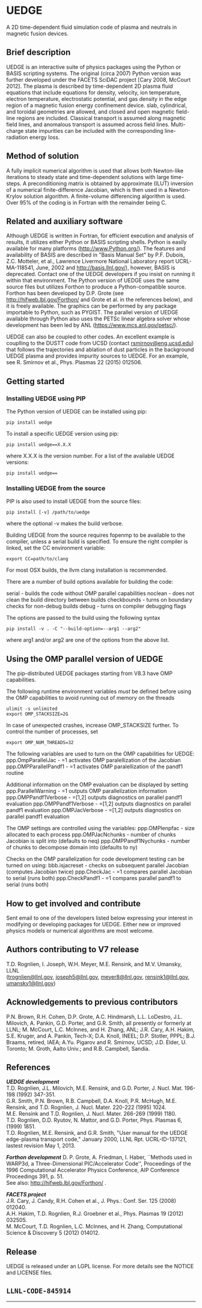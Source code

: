 # UEDGE
A 2D time-dependent fluid simulation code of plasma and neutrals in magnetic fusion devices.
## Brief description 
UEDGE is an interactive suite of physics packages using the Python or BASIS scripting systems. 
The original (circa 2007) Python version was further developed under the FACETS SciDAC project 
[Cary 2008, McCourt 2012]. The plasma is described by time-dependent 2D plasma fluid equations 
that include equations for density, velocity, ion temperature, electron temperature, electrostatic 
potential, and gas density in the edge region of a magnetic fusion energy confinement device. slab, 
cylindrical, and toroidal geometries are allowed, and closed and open magnetic field-line regions 
are included. Classical transport is assumed along magnetic field lines, and anomalous transport 
is assumed across field lines.  Multi-charge state impurities can be included with the corresponding 
line-radiation energy loss. 

## Method of solution
A fully implicit numerical algorithm is used that allows both Newton-like iterations to steady state 
and time-dependent solutions with large time-steps.  A preconditioning matrix is obtained by approximate 
(ILUT) inversion of a numerical finite-difference Jacobian, which is then used in a Newton-Krylov 
solution algorithm. A finite-volume differencing algorithm is used. Over 95% of the coding is in 
Fortran with the remainder being C.

## Related and auxiliary software

Although UEDGE is written in Fortran, for efficient execution and analysis of results, it utilizes 
either Python or BASIS scripting shells. Python is easily available for many platforms 
(http://www.Python.org/). The features and availability of BASIS are described in "Basis Manual Set" 
by P.F. Dubois, Z.C. Motteler, et al., Lawrence Livermore National Laboratory report UCRL-MA-118541, 
June, 2002 and http://basis.llnl.gov/), however, BASIS is deprecated. Contact one of the UEDGE developers
if you insist on running it within that environment. 
The Python version of UEDGE uses the same source files but utilizes Forthon to produce a Python-compatible 
source.  Forthon has been developed by D.P. Grote (see http://hifweb.lbl.gov/Forthon/ and Grote et al. 
in the references below), and it is freely available. The graphics can be performed by any package importable 
to Python, such as PYGIST.  The parallel version of UEDGE available through Python also uses the PETSc linear 
algebra solver whose development has been led by ANL (https://www.mcs.anl.gov/petsc/).

UEDGE can also be coupled to other codes.  An excellent example is couplling to the DUSTT code from
UCSD (contact rsmirnov@eng.ucsd.edu) that follows the trajectories and ablation of dust particles in
the background UEDGE plasma and provides impurity sources to UEDGE.  For an example, see R. Smirnov
et al., Phys. Plasmas 22 (2015) 012506.

## Getting started 
### Installing UEDGE using PIP
The Python version of UEDGE can be installed using pip:

    pip install uedge

To install a specific UEDGE version using pip:

    pip install uedge==X.X.X

where X.X.X is the version number. For a list of the available UEDGE versions:

    pip install uedge==

### Installing UEDGE from the source
PIP is also used to install UEDGE from the source files:

    pip install [-v] /path/to/uedge

where the optional -v makes the build verbose.

Building UEDGE from the source requires fopenmp to be available to the
compiler, unless a serial build is specified. To ensure the right compiler 
is linked, set the CC environment variable:

    export CC=path/to/clang

For most OSX builds, the llvm clang installation is recommended. 

There are a number of build options available for building the code:

  serial - builds the code without OMP parallel capabilities
  noclean - does not clean the build directory between builds
  checkbounds - turns on boundary checks for non-debug builds 
  debug - turns on compiler debugging flags

The options are passed to the build using the following syntax

    pip install -v . -C "--build-option=--arg1 --arg2"

where arg1 and/or arg2 are one of the options from the above list.

## Using the OMP parallel version of UEDGE
The pip-distributed UEDGE packages starting from V8.3 have OMP capabilities.

The following runtime environment variables _must_ be defined before using
the OMP capabilities to avoid running out of memory on the threads

    ulimit -s unlimited
    export OMP_STACKSIZE=2G

In case of unexpected crashes, increase OMP_STACKSIZE further. To control the 
number of processes, set

    export OMP_NUM_THREADS=32


The following variables are used to turn on the OMP capabilities for UEDGE:
  ppp.OmpParallelJac - =1 activates OMP paralellization of the Jacobian
  ppp.OMPParallelPandf1 - =1 activates OMP paralellization of the pandf1 routine

Additional information on the OMP evaluation can be displayed by setting
  ppp.ParallelWarning - =1 outputs OMP parallelization information
  ppp.OMPPandf1Verbose - =[1,2] outputs diagnostics on parallel pandf1 evaluation
  ppp.OMPPandf1Verbose - =[1,2] outputs diagnostics on parallel pandf1 evaluation
  ppp.OMPJacVerbose - =[1,2] outputs diagnostics on parallel pandf1 evaluation

The OMP settings are controlled using the variables:
  ppp.OMPlenpfac - size allocated to each process
  ppp.OMPJacNchunks - number of chunks Jacobian is split into (defaults to neq)
  ppp.OMPPandf1Nychunks - number of chunks to decompose domain into (defaults to ny)

Checks on the OMP parallelization for code development testing can be turned
on using:
  bbb.isjacreset - checks on subsequent parallel Jacobian (computes Jacobian twice)
  ppp.CheckJac - =1 compares parallel Jacobian to serial (runs both)
  ppp.CheckPandf1 - =1 compares parallel pandf1 to serial (runs both)

## How to get involved and contribute
Sent email to one of the developers listed below expressing your interest in modifying or developing packages 
for UEDGE.  Either new or improved physics models or numerical algorithms are most welcome.

## Authors contributing to V7 release
T.D. Rognlien, I. Joseph, W.H. Meyer, M.E. Rensink, and M.V. Umansky, LLNL  
(trognlien@llnl.gov, joseph5@llnl.gov, meyer8@llnl.gov, rensink1@llnl.gov, umansky1@llnl.gov)

## Acknowledgements to previous contributors
P.N. Brown, R.H. Cohen, D.P. Grote, A.C. Hindmarsh, L.L. LoDestro, J.L. Milovich, 
A. Pankin, G.D. Porter, and G.R. Smith, all presently or formerly at LLNL; M. McCourt, 
L.C. McInnes, and H. Zhang, ANL; J.R. Cary, A.H. Hakim, S.E. Kruger, and A. Pankin, Tech-X; 
D.A. Knoll, INEEL; D.P. Stotler, PPPL; B.J. Braams, retired, IAEA; A.Yu. Pigarov and 
R. Smirnov, UCSD; J.D. Elder, U. Toronto; M. Groth, Aalto Univ.; and R.B. Campbell, Sandia.

## References
**_UEDGE development_**   
T.D. Rognlien, J.L. Milovich, M.E. Rensink, and G.D. Porter, J. Nucl. Mat. 196-198 (1992) 347-351.  
G.R. Smith, P.N. Brown, R.B. Campbell, D.A. Knoll, P.R. McHugh, M.E. Rensink, and T.D. Rognlien, J. Nucl. Mater. 220-222 (1995) 1024.  
M.E. Rensink and T.D. Rognlien, J. Nucl. Mater. 266-269 (1999) 1180.  
T.D. Rognlien, D.D. Ryutov, N. Mattor, and G.D. Porter, Phys. Plasmas 6, (1999) 1851.  
T.D. Rognlien, M.E. Rensink, and G.R. Smith, "User manual for the UEDGE edge-plasma transport code," January 2000, LLNL Rpt. UCRL-ID-137121, lastest revision May 1, 2013.  

**_Forthon development_** 
D. P. Grote, A. Friedman, I. Haber, ``Methods used in WARP3d, a Three-Dimensional PIC/Accelerator Code'', Proceedings of the 1996 Computational Accelerator Physics Conference, AIP Conference Proceedings 391, p. 51.  
See also: http://hifweb.lbl.gov/Forthon/  .

**_FACETS project_**    
J.R. Cary, J. Candy, R.H. Cohen et al., J. Phys.: Conf. Ser. 125 (2008) 012040.  
A.H. Hakim, T.D. Rognlien, R.J. Groebner et al., Phys. Plasmas 19 (2012) 032505.  
M. McCourt, T.D. Rognlien, L.C. McInnes, and H. Zhang, Computational Science & Discovery 5 (2012) 014012.  

## Release 

UEDGE is released under an LGPL license.  For more details see the
NOTICE and LICENSE files.

``LLNL-CODE-845914``
------
--------

